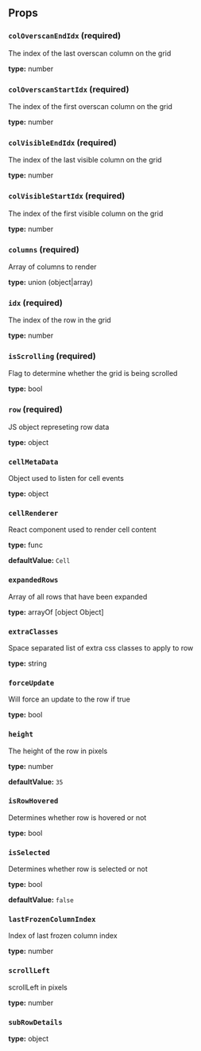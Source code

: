 

Props
-----

### `colOverscanEndIdx` (required)

The index of the last overscan column on the grid

**type:** number  


### `colOverscanStartIdx` (required)

The index of the first overscan column on the grid

**type:** number  


### `colVisibleEndIdx` (required)

The index of the last visible column on the grid

**type:** number  


### `colVisibleStartIdx` (required)

The index of the first visible column on the grid

**type:** number  


### `columns` (required)

Array of columns to render

**type:** union (object|array) 


### `idx` (required)

The index of the row in the grid

**type:** number  


### `isScrolling` (required)

Flag to determine whether the grid is being scrolled

**type:** bool  


### `row` (required)

JS object represeting row data

**type:** object  


### `cellMetaData`

Object used to listen for cell events

**type:** object  


### `cellRenderer`

React component used to render cell content

**type:** func  

 **defaultValue:** `Cell`


### `expandedRows`

Array of all rows that have been expanded

**type:** arrayOf [object Object] 


### `extraClasses`

Space separated list of extra css classes to apply to row

**type:** string  


### `forceUpdate`

Will force an update to the row if true

**type:** bool  


### `height`

The height of the row in pixels

**type:** number  

 **defaultValue:** `35`


### `isRowHovered`

Determines whether row is hovered or not

**type:** bool  


### `isSelected`

Determines whether row is selected or not

**type:** bool  

 **defaultValue:** `false`


### `lastFrozenColumnIndex`

Index of last frozen column index

**type:** number  


### `scrollLeft`

scrollLeft in pixels

**type:** number  


### `subRowDetails`

**type:** object  

